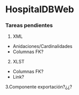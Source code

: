 # HospitalDBWeb

### Tareas pendientes

1. XML
+ Anidaciones/Cardinalidades
+ Columnas FK?

2. XLST
+ Columnas FK?
+ Link?

3.Componente exportación?¿¿?


